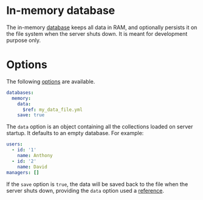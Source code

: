 # In-memory database

The in-memory [database](README.md) keeps all data in RAM, and optionally
persists it on the file system when the server shuts down. It is meant for
development purpose only.

# Options

The following [options](README.md#options) are available.

```yml
databases:
  memory:
    data:
      $ref: my_data_file.yml
    save: true
```

The `data` option is an object containing all the collections loaded on server
startup. It defaults to an empty database. For example:

```yml
users:
  - id: '1'
    name: Anthony
  - id: '2'
    name: David
managers: []
```

If the `save` option is `true`, the data will be saved back to the file when
the server shuts down, providing the `data` option used a
[reference](../configuration/references.md).
